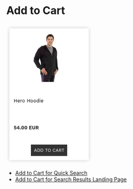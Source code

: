 # Add to Cart

![Search-landing color swatches](/modules/add-to-cart/images/image001.png)

- [Add to Cart for Quick Search](/modules/add-to-cart/quick)
- [Add to Cart for Search Results Landing Page](/modules/add-to-cart/landing)
